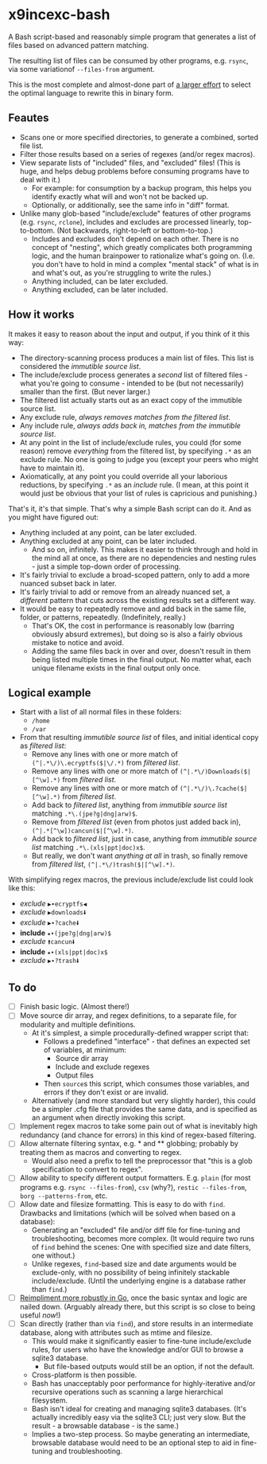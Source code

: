 # x9incexc-bash

A Bash script-based and reasonably simple program that generates a list of files based on advanced pattern matching.

The resulting list of files can be consumed by other programs, e.g. `rsync`, via some variationof `--files-from` argument.

This is the most complete and almost-done part of [a larger effort](https://github.com/x9-testlab/x9incexc_language-selection) to select the optimal language to rewrite this in binary form.

## Feautes

- Scans one or more specified directories, to generate a combined, sorted file list.
- Filter those results based on a series of regexes (and/or regex macros).
- View separate lists of "included" files, and "excluded" files! (This is huge, and helps debug problems before consuming programs have to deal with it.)
    - For example: for consumption by a backup program, this helps you identify exactly what will and won't not be backed up.
    - Optionally, or additionally, see the same info in "diff" format.
- Unlike many glob-based "include/exclude" features of other programs (e.g. `rsync`, `rclone`), includes and excludes are processed linearly, top-to-bottom. (Not backwards, right-to-left or bottom-to-top.)
    - Includes and excludes don't depend on each other. There is no concept of "nesting", which greatly complicates both programming logic, and the human brainpower to rationalize what's going on. (I.e. you don't have to hold in mind a complex "mental stack" of what is in and what's out, as you're struggling to write the rules.)
    - Anything included, can be later excluded.
    - Anything excluded, can be later included.

## How it works

It makes it easy to reason about the input and output, if you think of it this way:

- The directory-scanning process produces a main list of files. This list is considered the _immutible source list_.
- The include/exclude process generates a _second_ list of filtered files - what you're going to consume - intended to be (but not necessarily) smaller than the first. (But never larger.)
- The filtered list actually starts out as an exact copy of the immutible source list.
- Any exclude rule, _always removes matches from the filtered list_.
- Any include rule, _always adds back in, matches from the immutible source list_.
- At any point in the list of include/exclude rules, you could (for some reason) remove _everything_ from the filtered list, by specifying `.*` as an exclude rule. No one is going to judge you (except your peers who might have to maintain it).
- Axiomatically, at any point you could override all your laborious reductions, by specifying `.*` as an _include_ rule. (I mean, at this point it would just be obvious that your list of rules is capricious and punishing.)

That's it, it's that simple. That's why a simple Bash script can do it. And as you might have figured out:

- Anything included at any point, can be later excluded.
- Anything excluded at any point, can be later included.
    - And so on, infinitely. This makes it easier to think through and hold in the mind all at once, as there are no dependencies and nesting rules - just a simple top-down order of processing.
- It's fairly trivial to exclude a broad-scoped pattern, only to add a more nuanced subset back in later.
- It's fairly trivial to add or remove from an already nuanced set, a _different_ pattern that cuts across the existing results set a different way.
- It would be easy to repeatedly remove and add back in the same file, folder, or patterns, repeatedly. (Indefinitely, really.)
    - That's OK, the cost in performance is reasonably low (barring obviously absurd extremes), but doing so is also a fairly obvious mistake to notice and avoid.
    - Adding the same files back in over and over, doesn't result in them being listed multiple times in the final output. No matter what, each unique filename exists in the final output only once.

## Logical example

- Start with a list of all normal files in these folders:
    - `/home`
    - `/var`
- From that resulting _immutible source list_ of files, and initial identical copy as _filtered list_:
    - Remove any lines with one or more match of `(^|.*\/)\.ecryptfs($|\/.*)` from _filtered list_.
    - Remove any lines with one or more match of `(^|.*\/)Downloads($|[^\w].*)` from _filtered list_.
    - Remove any lines with one or more match of `(^|.*\/)\.?cache($|[^\w].*)` from _filtered list_.
    - Add back to _filtered list_, anything from _immutible source list_ matching `.*\.(jpe?g|dng|arw)$`.
    - Remove from _filtered list_ (even from photos just added back in), `(^|.*[^\w])cancun($|[^\w].*)`.
    - Add back to _filtered list_, just in case, anything from _immutible source list_ matching `.*\.(xls|ppt|doc)x$`.
    - But really, we don't want _anything at all_ in trash, so finally remove from _filtered list_, `(^|.*\/)trash($|[^\w].*)`.

With simplifying regex macros, the previous include/exclude list could look like this:

- _exclude_ `▶∙ecryptfs◀`
- _exclude_ `▶downloads🠛`
- _exclude_ `▶∙?cache🠛`
- **include** `★∙(jpe?g|dng|arw)$`
- _exclude_ `🠙cancun🠛`
- **include** `★∙(xls|ppt|doc)x$`
- _exclude_ `▶∙?trash🠛`

## To do

- [ ] Finish basic logic. (Almost there!)
- [ ] Move source dir array, and regex definitions, to a separate file, for modularity and multiple definitions.
    - At it's simplest, a simple procedurally-defined wrapper script that:
        - Follows a predefined "interface" - that defines an expected set of variables, at minimum:
            - Source dir array
            - Include and exclude regexes
            - Output files
        - Then `source`s this script, which consumes those variables, and errors if they don't exist or are invalid.
    - Alternatively (and more standard but very slightly harder), this could be a simpler .cfg file that provides the same data, and is specified as an argument when directly invoking this script.
- [ ] Implement regex macros to take some pain out of what is inevitably high redundancy (and chance for errors) in this kind of regex-based filtering.
- [ ] Allow alternate filtering syntax, e.g. * and ** globbing; probably by treating them as macros and converting to regex.
    - Would also need a prefix to tell the preprocessor that "this is a glob specification to convert to regex".
- [ ] Allow ability to specify different output formatters. E.g. `plain` (for most programs e.g. `rsync --files-from`), `csv` (why?), `restic --files-from`, `borg --patterns-from`, etc.
- [ ] Allow date and filesize formatting. This is easy to do with `find`. Drawbacks and limitations (which will be solved when based on a database):
    - Generating an "excluded" file and/or diff file for fine-tuning and troubleshooting, becomes more complex. (It would require two runs of `find` behind the scenes: One with specified size and date filters, one without.)
    - Unlike regexes, `find`-based size and date arguments would be exclude-only, with no possibility of being infinitely stackable include/exclude. (Until the underlying engine is a database rather than `find`.)
- [ ] [Reimpliment more robustly in Go](https://github.com/x9-testlab/x9incexc-go), once the basic syntax and logic are nailed down. (Arguably already there, but this script is so close to being useful _now_!)
- [ ] Scan directly (rather than via `find`), and store results in an intermediate database, along with attributes such as mtime and filesize.
    - This would make it significantly easier to fine-tune include/exclude rules, for users who have the knowledge and/or GUI to browse a sqlite3 database.
        - But file-based outputs would still be an option, if not the default.
    - Cross-platform is then possible.
    - Bash has unacceptably poor performance for highly-iterative and/or recursive operations such as scanning a large hierarchical filesystem.
    - Bash isn't ideal for creating and managing sqlite3 databases. (It's actually incredibly easy via the sqlite3 CLI; just very slow. But the result - a browsable database - is the same.)
    - Implies a two-step process. So maybe generating an intermediate, browsable database would need to be an optional step to aid in fine-tuning and troubleshooting.
